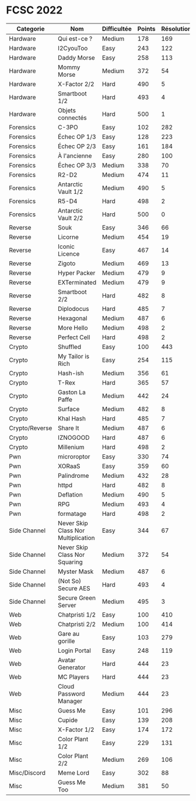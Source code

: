 # FCSC 2022

| **Categorie**  | **Nom**                             | **Difficultée** | **Points** | **Résolutions** | **Writeup** |
|----------------|-------------------------------------|-----------------|------------|-----------------|-------------|
| Hardware       | Qui est-ce ?                        | Medium          | 178        | 169             |             |
| Hardware       | I2CyouToo                           | Easy            | 243        | 122             |             |
| Hardware       | Daddy Morse                         | Easy            | 258        | 113             |             |
| Hardware       | Mommy Morse                         | Medium          | 372        | 54              |             |
| Hardware       | X-Factor 2/2                        | Hard            | 490        | 5               |             |
| Hardware       | Smartboot 1/2                       | Hard            | 493        | 4               |             |
| Hardware       | Objets connectés                    | Hard            | 500        | 1               |             |
| Forensics      | C-3PO                               | Easy            | 102        | 282             |             |
| Forensics      | Échec OP 1/3                        | Easy            | 128        | 223             |             |
| Forensics      | Échec OP 2/3                        | Easy            | 161        | 184             |             |
| Forensics      | À l'ancienne                        | Easy            | 280        | 100             |             |
| Forensics      | Échec OP 3/3                        | Medium          | 338        | 70              |             |
| Forensics      | R2-D2                               | Medium          | 474        | 11              |             |
| Forensics      | Antarctic Vault 1/2                 | Medium          | 490        | 5               |             |
| Forensics      | R5-D4                               | Hard            | 498        | 2               |             |
| Forensics      | Antarctic Vault 2/2                 | Hard            | 500        | 0               |             |
| Reverse        | Souk                                | Easy            | 346        | 66              |             |
| Reverse        | Licorne                             | Medium          | 454        | 19              |             |
| Reverse        | Iconic Licence                      | Easy            | 467        | 14              |             |
| Reverse        | Zigoto                              | Medium          | 469        | 13              |             |
| Reverse        | Hyper Packer                        | Medium          | 479        | 9               |             |
| Reverse        | EXTerminated                        | Medium          | 479        | 9               |             |
| Reverse        | Smartboot 2/2                       | Hard            | 482        | 8               |             |
| Reverse        | Diplodocus                          | Hard            | 485        | 7               |             |
| Reverse        | Hexagonal                           | Medium          | 487        | 6               |             |
| Reverse        | More Hello                          | Medium          | 498        | 2               |             |
| Reverse        | Perfect Cell                        | Hard            | 498        | 2               |             |
| Crypto         | Shuffled                            | Easy            | 100        | 443             |             |
| Crypto         | My Tailor is Rich                   | Easy            | 254        | 115             |             |
| Crypto         | Hash-ish                            | Medium          | 356        | 61              |             |
| Crypto         | T-Rex                               | Hard            | 365        | 57              |             |
| Crypto         | Gaston La Paffe                     | Medium          | 442        | 24              |             |
| Crypto         | Surface                             | Medium          | 482        | 8               |             |
| Crypto         | Khal Hash                           | Hard            | 485        | 7               |             |
| Crypto/Reverse | Share It                            | Medium          | 487        | 6               |             |
| Crypto         | IZNOGOOD                            | Hard            | 487        | 6               |             |
| Crypto         | Millenium                           | Hard            | 498        | 2               |             |
| Pwn            | microroptor                         | Easy            | 330        | 74              |             |
| Pwn            | XORaaS                              | Easy            | 359        | 60              |             |
| Pwn            | Palindrome                          | Medium          | 432        | 28              |             |
| Pwn            | httpd                               | Hard            | 482        | 8               |             |
| Pwn            | Deflation                           | Medium          | 490        | 5               |             |
| Pwn            | RPG                                 | Medium          | 493        | 4               |             |
| Pwn            | formatage                           | Hard            | 498        | 2               |             |
| Side Channel   | Never Skip Class Nor Multiplication | Easy            | 344        | 67              |             |
| Side Channel   | Never Skip Class Nor Squaring       | Medium          | 372        | 54              |             |
| Side Channel   | Myster Mask                         | Medium          | 487        | 6               |             |
| Side Channel   | (Not So) Secure AES                 | Hard            | 493        | 4               |             |
| Side Channel   | Secure Green Server                 | Medium          | 495        | 3               |             |
| Web            | Chatpristi 1/2                      | Easy            | 100        | 410             |             |
| Web            | Chatpristi 2/2                      | Medium          | 100        | 414             |             |
| Web            | Gare au gorille                     | Easy            | 103        | 279             |             |
| Web            | Login Portal                        | Easy            | 248        | 119             |             |
| Web            | Avatar Generator                    | Hard            | 444        | 23              |             |
| Web            | MC Players                          | Hard            | 444        | 23              |             |
| Web            | Cloud Password Manager              | Medium          | 444        | 23              |             |
| Misc           | Guess Me                            | Easy            | 101        | 296             |             |
| Misc           | Cupide                              | Easy            | 139        | 208             |             |
| Misc           | X-Factor 1/2                        | Easy            | 174        | 172             |             |
| Misc           | Color Plant 1/2                     | Easy            | 229        | 131             |             |
| Misc           | Color Plant 2/2                     | Medium          | 269        | 106             |             |
| Misc/Discord   | Meme Lord                           | Easy            | 302        | 88              |             |
| Misc           | Guess Me Too                        | Medium          | 381        | 50              |             |
